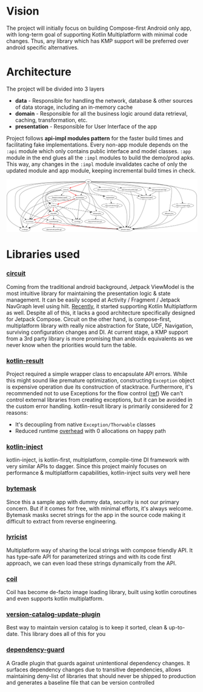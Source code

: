# Vision

The project will initially focus on building Compose-first Android only app, 
with long-term goal of supporting Kotlin Multiplatform with minimal code changes. 
Thus, any library which has KMP support will be preferred over android specific alternatives.

# Architecture

The project will be divided into 3 layers
* **data** - Responsible for handling the network, database & other sources of data storage, including an in-memory cache
* **domain** - Responsible for all the business logic around data retrieval, caching, transformation, etc.
* **presentation** - Responsible for User Interface of the app

Project follows **api-impl modules pattern** for the faster build times and facilitating fake implementations. 
Every non-app module depends on the `:api` module which only contains public interface and model classes. 
`:app` module in the end glues all the `:impl` modules to build the demo/prod apks. This way, any changes in the `:impl`
module invalidates cache of only the updated module and app module, keeping incremental build times in check.

![](dependency-graph.svg)

# Libraries used

### [circuit](https://github.com/slackhq/circuit)

Coming from the traditional android background, Jetpack ViewModel is the most intuitive
library for maintaining the presentation logic & state management. It can be easily scoped
at Activity / Fragment / Jetpack NavGraph level using hilt. [Recently](https://developer.android.com/jetpack/androidx/releases/lifecycle?s=09#2.8.0-alpha03),
it started supporting Kotlin Multiplatform as well.
Despite all of this, it lacks a good architecture specifically designed for Jetpack Compose.
Circuit on the other hand, is compose-first, multiplatform library with really nice abstraction
for State, UDF, Navigation, surviving configuration changes and DI. At current stage, a KMP
support from a 3rd party library is more promising than androidx equivalents as we never know
when the priorities would turn the table.

### [kotlin-result](https://github.com/michaelbull/kotlin-result)

Project required a simple wrapper class to encapsulate API errors. While this might sound like
premature optimization, constructing `Exception` object is expensive operation due its construction
of stacktrace. Furthermore, it's recommended not to use Exceptions for the flow control ([ref](https://web.archive.org/web/20140430044213/http://c2.com/cgi-bin/wiki?DontUseExceptionsForFlowControl))
We can't control external libraries from creating exceptions, but it can be avoided
in the custom error handling. kotlin-result library is primarily considered for 2 reasons:
* It's decoupling from native `Exception/Thorwable` classes
* Reduced runtime [overhead](https://github.com/michaelbull/kotlin-result/wiki/Overhead) with 0 allocations on happy path


### [kotlin-inject](https://github.com/evant/kotlin-inject)

kotlin-inject, is kotlin-first, multiplatform, compile-time DI framework with very similar APIs
to dagger. Since this project mainly focuses on performance & multiplatform capabilities, kotlin-inject
suits very well here 

### [bytemask](https://github.com/PatilShreyas/bytemask)

Since this a sample app with dummy data, security is not our primary concern. But if it comes 
for free, with minimal efforts, it's always welcome. Bytemask masks secret strings for the app
in the source code making it difficult to extract from reverse engineering.

### [lyricist](https://github.com/adrielcafe/lyricist)

Multiplatform way of sharing the local strings with compose friendly API. It has type-safe
API for parameterized strings and with its code first approach, we can even load these strings
dynamically from the API.

### [coil](https://github.com/coil-kt/coil)

Coil has become de-facto image loading library, built using kotlin coroutines and even supports
kotlin multiplatform.

### [version-catalog-update-plugin](https://github.com/littlerobots/version-catalog-update-plugin)

Best way to maintain version catalog is to keep it sorted, clean & up-to-date. This library
does all of this for you

### [dependency-guard](https://github.com/dropbox/dependency-guard)

A Gradle plugin that guards against unintentional dependency changes. It surfaces dependency
changes due to transitive dependencies, allows maintaining deny-list of libraries that should
never be shipped to production and generates a baseline file that can be version controlled